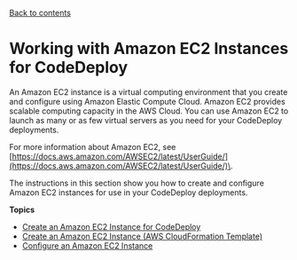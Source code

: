[Back to contents](index.md)

# Working with Amazon EC2 Instances for CodeDeploy<a name="instances-ec2"></a>

An Amazon EC2 instance is a virtual computing environment that you create and configure using Amazon Elastic Compute Cloud\. Amazon EC2 provides scalable computing capacity in the AWS Cloud\. You can use Amazon EC2 to launch as many or as few virtual servers as you need for your CodeDeploy deployments\.

For more information about Amazon EC2, see [https://docs.aws.amazon.com/AWSEC2/latest/UserGuide/](https://docs.aws.amazon.com/AWSEC2/latest/UserGuide/)\.

The instructions in this section show you how to create and configure Amazon EC2 instances for use in your CodeDeploy deployments\.

**Topics**
+ [Create an Amazon EC2 Instance for CodeDeploy](instances-ec2-create.md)
+ [Create an Amazon EC2 Instance \(AWS CloudFormation Template\)](instances-ec2-create-cloudformation-template.md)
+ [Configure an Amazon EC2 Instance](instances-ec2-configure.md)